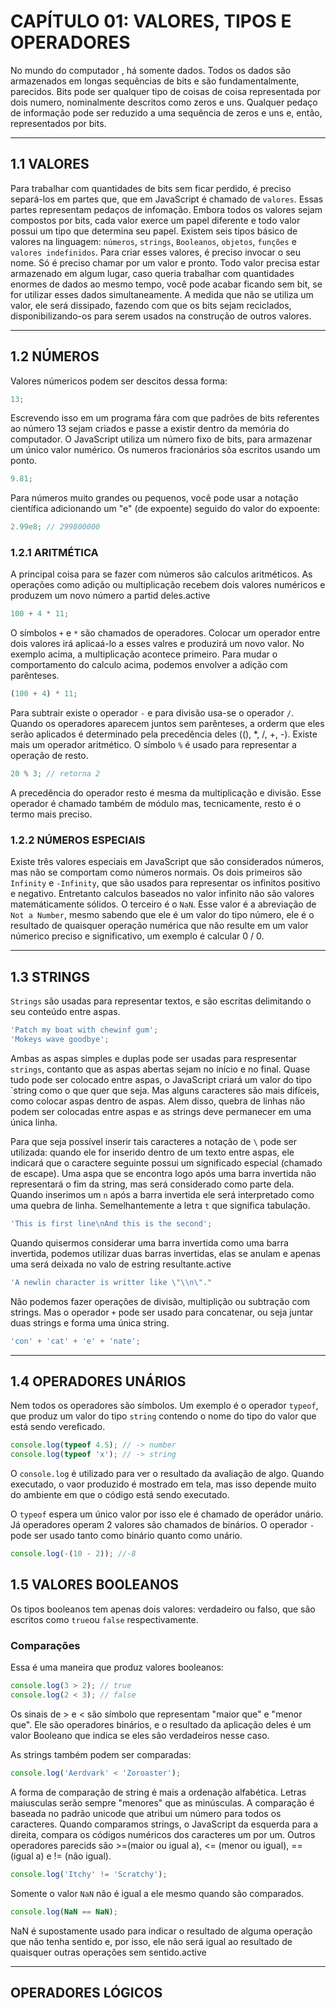 # CAPÍTULO 01: VALORES, TIPOS E OPERADORES

No mundo do computador , há somente dados. Todos os dados são armazenados em longas sequências de bits e são fundamentalmente, parecidos. Bits pode ser qualquer tipo de coisas de coisa representada por dois numero, nominalmente descritos como zeros e uns. Qualquer pedaço de informação pode ser reduzido a uma sequência de zeros e uns e, então, representados por bits.

---

## 1.1 VALORES

Para trabalhar com quantidades de bits sem ficar perdido, é preciso separá-los em partes que, que em JavaScript é chamado de `valores`. Essas partes representam pedaços de infomação. Embora todos os valores sejam compostos por bits, cada valor exerce um papel diferente e todo valor possui um tipo que determina seu papel. Existem seis tipos básico de valores na linguagem: `números`, `strings`, `Booleanos`, `objetos`, `funções` e `valores indefinidos`. Para criar esses valores, é preciso invocar o seu nome. Só é preciso chamar por um valor e pronto. Todo valor precisa estar armazenado em algum lugar, caso queria trabalhar com quantidades enormes de dados ao mesmo tempo, você pode acabar ficando sem bit, se for utilizar esses dados simultaneamente. A medida que não se utiliza um valor, ele será dissipado, fazendo com que os bits sejam reciclados, disponibilizando-os para serem usados na construção de outros valores.

---

## 1.2 NÚMEROS

Valores númericos podem ser descitos dessa forma:

```js
13;
```

Escrevendo isso em um programa fára com que padrões de bits referentes ao número 13 sejam criados e passe a existir dentro da memória do computador. O JavaScript utiliza um número fixo de bits, para armazenar um único valor numérico. Os numeros fracionários sõa escritos usando um ponto.

```js
9.81;
```

Para números muito grandes ou pequenos, você pode usar a notação científica adicionando um "e" (de expoente) seguido do valor do expoente:

```js
2.99e8; // 299800000
```

### 1.2.1 ARITMÉTICA

A principal coisa para se fazer com números são calculos aritméticos. As operações como adição ou multiplicação recebem dois valores numéricos e produzem um novo número a partid deles.active

```js
100 + 4 * 11;
```

O símbolos `+` e `*` são chamados de operadores. Colocar um operador entre dois valores irá aplicaá-lo a esses valres e produzirá um novo valor. No exemplo acima, a multiplicação acontece primeiro. Para mudar o comportamento do calculo acima, podemos envolver a adição com parênteses.

```js
(100 + 4) * 11;
```

Para subtrair existe o operador `-` e para divisão usa-se o operador `/`. Quando os operadores aparecem juntos sem parênteses, a orderm que eles serão aplicados é determinado pela precedência deles ((), \*, /, +, -). Existe mais um operador aritmético. O símbolo `%` é usado para representar a operação de resto.

```js
20 % 3; // retorna 2
```

A precedência do operador resto é mesma da multiplicação e divisão. Esse operador é chamado também de módulo mas, tecnicamente, resto é o termo mais preciso.

### 1.2.2 NÚMEROS ESPECIAIS

Existe três valores especiais em JavaScript que são considerados números, mas não se comportam como números normais. Os dois primeiros são `Infinity` e `-Infinity`, que são usados para representar os infinitos positivo e negativo. Entretanto calculos baseados no valor infinito não são valores matemáticamente sólidos. O terceiro é o `NaN`. Esse valor é a abreviação de `Not a Number`, mesmo sabendo que ele é um valor do tipo número, ele é o resultado de quaisquer operação numérica que não resulte em um valor númerico preciso e significativo, um exemplo é calcular 0 / 0.

---

## 1.3 STRINGS

`Strings` são usadas para representar textos, e são escritas delimitando o seu conteúdo entre aspas.

```js
'Patch my boat with chewinf gum';
'Mokeys wave goodbye';
```

Ambas as aspas simples e duplas pode ser usadas para respresentar `strings`, contanto que as aspas abertas sejam no início e no final. Quase tudo pode ser colocado entre aspas, o JavaScript criará um valor do tipo `string como o que quer que seja. Mas alguns caracteres são mais difíceis, como colocar aspas dentro de aspas. Alem disso, quebra de linhas não podem ser colocadas entre aspas e as strings deve permanecer em uma única linha.

Para que seja possível inserir tais caracteres a notação de `\` pode ser utilizada: quando ele for inserido dentro de um texto entre aspas, ele indicará que o caractere seguinte possui um significado especial (chamado de escape). Uma aspa que se encontra logo após uma barra invertida não representará o fim da string, mas será considerado como parte dela. Quando inserimos um `n` após a barra invertida ele será interpretado como uma quebra de linha. Semelhantemente a letra `t` que significa tabulação.

```js
'This is first line\nAnd this is the second';
```

Quando quisermos considerar uma barra invertida como uma barra invertida, podemos utilizar duas barras invertidas, elas se anulam e apenas uma será deixada no valo de estring resultante.active

```js
'A newlin character is writter like \"\\n\"."
```

Não podemos fazer operações de divisão, multiplição ou subtração com strings. Mas o operador `+` pode ser usado para concatenar, ou seja juntar duas strings e forma uma única string.

```js
'con' + 'cat' + 'e' + 'nate';
```

---

## 1.4 OPERADORES UNÁRIOS

Nem todos os operadores são símbolos. Um exemplo é o operador `typeof`, que produz um valor do tipo `string` contendo o nome do tipo do valor que está sendo vereficado.

```js
console.log(typeof 4.5); // -> number
console.log(typeof 'x'); // -> string
```

O `console.log` é utilizado para ver o resultado da avaliação de algo. Quando executado, o vaor produzido é mostrado em tela, mas isso depende muito do ambiente em que o código está sendo executado.

O `typeof` espera um único valor por isso ele é chamado de operádor unário. Já operadores operam 2 valores são chamados de binários. O operador `-` pode ser usado tanto como binário quanto como unário.

```js
console.log(-(10 - 2)); //-8
```

## 1.5 VALORES BOOLEANOS

Os tipos booleanos tem apenas dois valores: verdadeiro ou falso, que são escritos como `true`ou `false` respectivamente.

### Comparações

Essa é uma maneira que produz valores booleanos:

```js
console.log(3 > 2); // true
console.log(2 < 3); // false
```

Os sinais de > e < são símbolo que representam "maior que" e "menor que". Ele são operadores binários, e o resultado da aplicação deles é um valor Booleano que indica se eles são verdadeiros nesse caso.

As strings também podem ser comparadas:

```js
console.log('Aerdvark' < 'Zoroaster');
```

A forma de comparação de string é mais a ordenação alfabética. Letras maiusculas serão sempre "menores" que as minúsculas. A comparação é baseada no padrão unicode que atribui um número para todos os caracteres. Quando comparamos strings, o JavaScript da esquerda para a direita, compara os códigos numéricos dos caracteres um por um. Outros operadores parecids são >=(maior ou igual a), <= (menor ou igual), == (igual a) e != (não igual).

```js
console.log('Itchy' != 'Scratchy');
```

Somente o valor `NaN` não é igual a ele mesmo quando são comparados.

```js
console.log(NaN == NaN);
```

NaN é supostamente usado para indicar o resultado de alguma operação que não tenha sentido e, por isso, ele não será igual ao resultado de quaisquer outras operações sem sentido.active

---

## OPERADORES LÓGICOS
